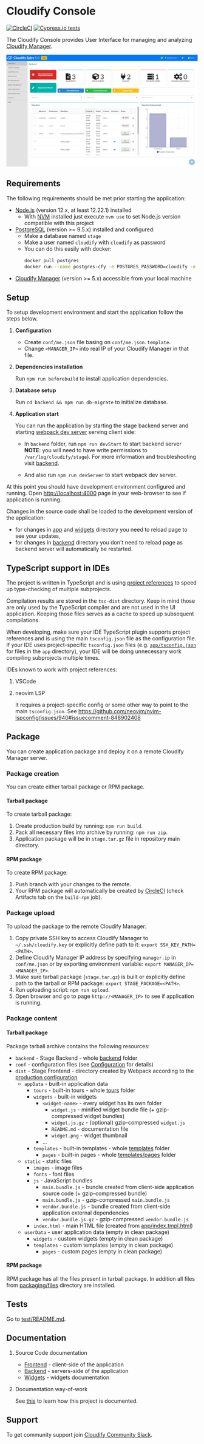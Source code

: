 # Cloudify Console 
[![CircleCI](https://circleci.com/gh/cloudify-cosmo/cloudify-stage.svg?style=svg)](https://circleci.com/gh/cloudify-cosmo/cloudify-stage)
[![Cypress.io tests](https://img.shields.io/badge/cypress.io-tests-green.svg?style=flat-square)](https://cypress.io)

The Cloudify Console provides User Interface for managing and analyzing [Cloudify Manager](https://cloudify.co).

![Cloudify Console screenshot](./doc/screenshot.png)


## Requirements

The following requirements should be met prior starting the application:

- [Node.js](https://nodejs.org) (version 12.x, at least 12.22.1) installed
    - With [NVM](https://github.com/nvm-sh/nvm) installed just execute `nvm use` to set Node.js version compatible with this project
- [PostgreSQL](https://www.postgresql.org/) (version >= 9.5.x) installed and configured:
    - Make a database named `stage` 
    - Make a user named `cloudify` with `cloudify` as password
    - You can do this easily with docker:
        ```bash
        docker pull postgres
        docker run --name postgres-cfy -e POSTGRES_PASSWORD=cloudify -e POSTGRES_USER=cloudify -e POSTGRES_DB=stage -p 5432:5432 -d postgres
        ```
- [Cloudify Manager](https://cloudify.co/download) (version >= 5.x) accessible from your local machine

## Setup

To setup development environment and start the application follow the steps below.

1. **Configuration**
   
   * Create `conf/me.json` file basing on `conf/me.json.template`.
   * Change `<MANAGER_IP>` into real IP of your Cloudify Manager in that file.

1. **Dependencies installation**

   Run `npm run beforebuild` to install application dependencies.

1. **Database setup**
   
   Run `cd backend && npm run db-migrate` to initialize database.

1. **Application start**

   You can run the application by starting the stage backend server and starting [webpack dev server](https://webpack.js.org/configuration/dev-server/) serving client side:
   * In `backend` folder, run `npm run devStart` to start backend server   
     **NOTE**: you will need to have write permissions to `/var/log/cloudify/stage`). 
     For more information and troubleshooting visit [backend](./backend).
   
   * And also run `npm run devServer` to start webpack dev server.

At this point you should have development environment configured and running. Open [http://localhost:4000](http://localhost:4000) page in your web-browser to see if application is running.

Changes in the source code shall be loaded to the development version of the application: 
- for changes in [app](./app) and [widgets](./widgets) directory you need to reload page to see your updates,
- for changes in [backend](./backend) directory you don't need to reload page as backend server will automatically be restarted.

## TypeScript support in IDEs

The project is written in TypeScript and is using
[project references](https://www.typescriptlang.org/docs/handbook/project-references.html) to speed up type-checking
of multiple subprojects.

Compilation results are stored in the `tsc-dist` directory. Keep in mind those are only used by the TypeScript compiler
and are not used in the UI application. Keeping those files serves as a cache to speed up subsequent compilations.

When developing, make sure your IDE TypeScript plugin supports project references and is using the main `tsconfig.json`
file as the configuration file. If your IDE uses project-specific `tsconfig.json` files
(e.g. [`app/tsconfig.json`](./app/tsconfig.json) for files in the `app` directory), your IDE will be doing unnecessary
work compiling subprojects multiple times.

IDEs known to work with project references:
1. VSCode
1. neovim LSP

   It requires a project-specific config or some other way to point to the main `tsconfig.json`.
   See <https://github.com/neovim/nvim-lspconfig/issues/940#issuecomment-848902408>

## Package

You can create application package and deploy it on a remote Cloudify Manager server.

### Package creation

You can create either tarball package or RPM package.

#### Tarball package

To create tarball package:  
1. Create production build by running: `npm run build`.
1. Pack all necessary files into archive by running: `npm run zip`. 
1. Application package will be in `stage.tar.gz` file in repository main directory.

#### RPM package

To create RPM package:  
1. Push branch with your changes to the remote.
1. Your RPM package will automatically be created by [CircleCI](https://circleci.com/gh/cloudify-cosmo/cloudify-stage) (check Artifacts tab on the `build-rpm` job).

### Package upload

To upload the package to the remote Cloudify Manager:
1. Copy private SSH key to access Cloudify Manager to `~/.ssh/cloudify.key` or explicitly define path to it: `export SSH_KEY_PATH=<PATH>`.
1. Define Cloudify Manager IP address by specifying `manager.ip` in `conf/me.json` or by exporting environment variable: `export MANAGER_IP=<MANAGER_IP>`.
1. Make sure tarball package (`stage.tar.gz`) is built or explicitly define path to the tarball or RPM package: `export STAGE_PACKAGE=<PATH>`.
1. Run uploading script: `npm run upload`.
1. Open browser and go to page `http://<MANAGER_IP>` to see if application is running.

### Package content

#### Tarball package

Package tarball archive contains the following resources:

* `backend` - Stage Backend - whole [backend](./backend) folder
* `conf` - configuration files (see [Configuration](./conf/README.md) for details)
* `dist` - Stage Frontend - directory created by Webpack according to the [production configuration](./webpack.config.js)
  * `appData` - built-in application data
    * `tours` - built-in tours - whole [tours](./tours) folder
    * `widgets` - built-in widgets
      * `<widget-name>` - every widget has its own folder 
        * `widget.js` - minified widget bundle file (+ gzip-compressed widget bundles)
        * `widget.js.gz` - (optional) gzip-compressed `widget.js`
        * `README.md` - documentation file
        * `widget.png` - widget thumbnail
      * ...
    * `templates` - built-in templates - whole [templates](./templates) folder
      * `pages` - built-in pages - whole [templates/pages](./templates/pages) folder 
  * `static` - static files
    * `images` - image files
    * `fonts` - font files
    * `js` - JavaScript bundles
      * `main.bundle.js` - bundle created from client-side application source code (+ gzip-compressed bundle)
      * `main.bundle.js` - gzip-compressed `main.bundle.js`
      * `vendor.bundle.js` - bundle created from client-side application external dependencies
      * `vendor.bundle.js.gz` - gzip-compressed `vendor.bundle.js`
    * `index.html` - main HTML file (created from [app/index.tmpl.html](./app/index.tmpl.html))
  * `userData` - user application data (empty in clean package)
    * `widgets` - custom widgets (empty in clean package)
    * `templates` - custom templates (empty in clean package)
      * `pages` - custom pages (empty in clean package)

#### RPM package

RPM package has all the files present in tarball package. In addition all files from [packaging/files](./packaging/files) directory are installed. 

## Tests

Go to [test/README.md](./test/README.md).

## Documentation 

1. Source Code documentation
   * [Frontend](./app/README.md) - client-side of the application
   * [Backend](./backend/README.md) - servers-side of the application
   * [Widgets](./widgets/README.md) - widgets documentation
   
2. Documentation way-of-work
   
   See [this](./doc/README.md) to learn how this project is documented.

## Support

To get community support join [Cloudify Community Slack](https://cloudify.co/slack/). 
